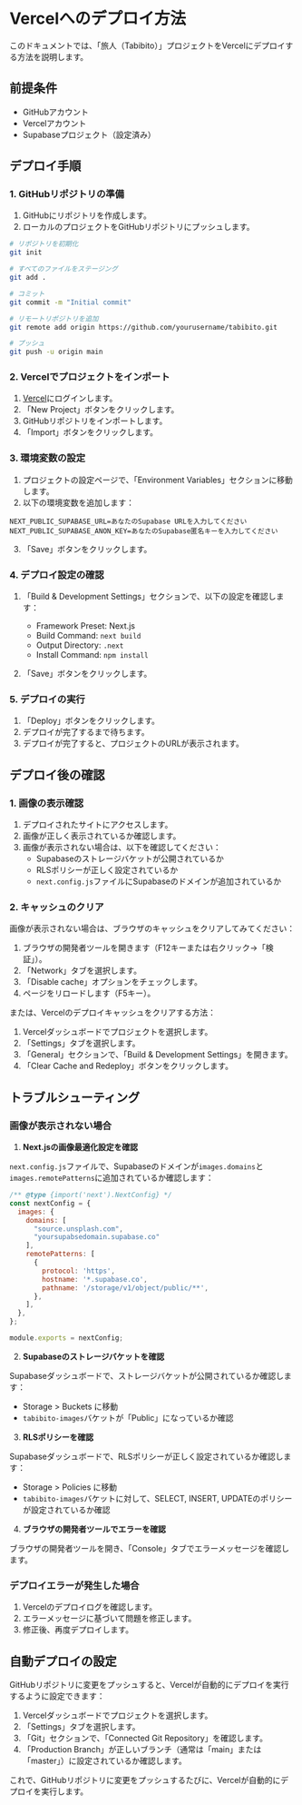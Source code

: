 # Vercelへのデプロイ方法

このドキュメントでは、「旅人（Tabibito）」プロジェクトをVercelにデプロイする方法を説明します。

## 前提条件

- GitHubアカウント
- Vercelアカウント
- Supabaseプロジェクト（設定済み）

## デプロイ手順

### 1. GitHubリポジトリの準備

1. GitHubにリポジトリを作成します。
2. ローカルのプロジェクトをGitHubリポジトリにプッシュします。

```bash
# リポジトリを初期化
git init

# すべてのファイルをステージング
git add .

# コミット
git commit -m "Initial commit"

# リモートリポジトリを追加
git remote add origin https://github.com/yourusername/tabibito.git

# プッシュ
git push -u origin main
```

### 2. Vercelでプロジェクトをインポート

1. [Vercel](https://vercel.com/)にログインします。
2. 「New Project」ボタンをクリックします。
3. GitHubリポジトリをインポートします。
4. 「Import」ボタンをクリックします。

### 3. 環境変数の設定

1. プロジェクトの設定ページで、「Environment Variables」セクションに移動します。
2. 以下の環境変数を追加します：

```
NEXT_PUBLIC_SUPABASE_URL=あなたのSupabase URLを入力してください
NEXT_PUBLIC_SUPABASE_ANON_KEY=あなたのSupabase匿名キーを入力してください
```

3. 「Save」ボタンをクリックします。

### 4. デプロイ設定の確認

1. 「Build & Development Settings」セクションで、以下の設定を確認します：
   - Framework Preset: Next.js
   - Build Command: `next build`
   - Output Directory: `.next`
   - Install Command: `npm install`

2. 「Save」ボタンをクリックします。

### 5. デプロイの実行

1. 「Deploy」ボタンをクリックします。
2. デプロイが完了するまで待ちます。
3. デプロイが完了すると、プロジェクトのURLが表示されます。

## デプロイ後の確認

### 1. 画像の表示確認

1. デプロイされたサイトにアクセスします。
2. 画像が正しく表示されているか確認します。
3. 画像が表示されない場合は、以下を確認してください：
   - Supabaseのストレージバケットが公開されているか
   - RLSポリシーが正しく設定されているか
   - `next.config.js`ファイルにSupabaseのドメインが追加されているか

### 2. キャッシュのクリア

画像が表示されない場合は、ブラウザのキャッシュをクリアしてみてください：

1. ブラウザの開発者ツールを開きます（F12キーまたは右クリック→「検証」）。
2. 「Network」タブを選択します。
3. 「Disable cache」オプションをチェックします。
4. ページをリロードします（F5キー）。

または、Vercelのデプロイキャッシュをクリアする方法：

1. Vercelダッシュボードでプロジェクトを選択します。
2. 「Settings」タブを選択します。
3. 「General」セクションで、「Build & Development Settings」を開きます。
4. 「Clear Cache and Redeploy」ボタンをクリックします。

## トラブルシューティング

### 画像が表示されない場合

1. **Next.jsの画像最適化設定を確認**

`next.config.js`ファイルで、Supabaseのドメインが`images.domains`と`images.remotePatterns`に追加されているか確認します：

```javascript
/** @type {import('next').NextConfig} */
const nextConfig = {
  images: {
    domains: [
      "source.unsplash.com",
      "yoursupabsedomain.supabase.co"
    ],
    remotePatterns: [
      {
        protocol: 'https',
        hostname: '*.supabase.co',
        pathname: '/storage/v1/object/public/**',
      },
    ],
  },
};

module.exports = nextConfig;
```

2. **Supabaseのストレージバケットを確認**

Supabaseダッシュボードで、ストレージバケットが公開されているか確認します：

- Storage > Buckets に移動
- `tabibito-images`バケットが「Public」になっているか確認

3. **RLSポリシーを確認**

Supabaseダッシュボードで、RLSポリシーが正しく設定されているか確認します：

- Storage > Policies に移動
- `tabibito-images`バケットに対して、SELECT, INSERT, UPDATEのポリシーが設定されているか確認

4. **ブラウザの開発者ツールでエラーを確認**

ブラウザの開発者ツールを開き、「Console」タブでエラーメッセージを確認します。

### デプロイエラーが発生した場合

1. Vercelのデプロイログを確認します。
2. エラーメッセージに基づいて問題を修正します。
3. 修正後、再度デプロイします。

## 自動デプロイの設定

GitHubリポジトリに変更をプッシュすると、Vercelが自動的にデプロイを実行するように設定できます：

1. Vercelダッシュボードでプロジェクトを選択します。
2. 「Settings」タブを選択します。
3. 「Git」セクションで、「Connected Git Repository」を確認します。
4. 「Production Branch」が正しいブランチ（通常は「main」または「master」）に設定されているか確認します。

これで、GitHubリポジトリに変更をプッシュするたびに、Vercelが自動的にデプロイを実行します。
